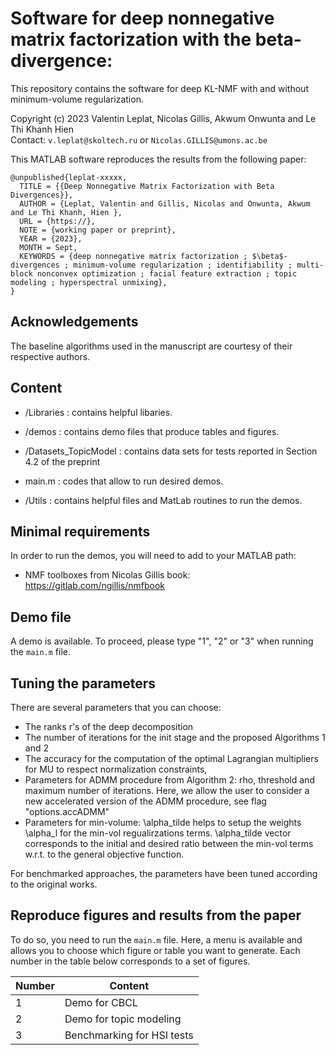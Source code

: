 # Software for deep nonnegative matrix factorization with the beta-divergence:
This repository contains the software for deep KL-NMF with and without minimum-volume regularization.

Copyright (c) 2023 Valentin Leplat, Nicolas Gillis, Akwum Onwunta and Le Thi Khanh Hien  <br>
Contact: ```v.leplat@skoltech.ru``` or ```Nicolas.GILLIS@umons.ac.be```


This MATLAB software reproduces the results from the following paper:

```
@unpublished{leplat-xxxxx,
  TITLE = {{Deep Nonnegative Matrix Factorization with Beta Divergences}},
  AUTHOR = {Leplat, Valentin and Gillis, Nicolas and Onwunta, Akwum and Le Thi Khanh, Hien },
  URL = {https://},
  NOTE = {working paper or preprint},
  YEAR = {2023},
  MONTH = Sept,
  KEYWORDS = {deep nonnegative matrix factorization ; $\beta$-divergences ; minimum-volume regularization ; identifiability ; multi-block nonconvex optimization ; facial feature extraction ; topic modeling ; hyperspectral unmixing},
}
```

## Acknowledgements

The baseline algorithms used in the manuscript are courtesy of their respective authors.


## Content
 
 - /Libraries : contains helpful libaries.
 
 - /demos : contains demo files that produce tables and figures.

 - /Datasets_TopicModel : contains data sets for tests reported in Section 4.2 of the preprint

 - main.m : codes that allow to run desired demos.
 
 - /Utils : contains helpful files and MatLab routines to run the demos.

## Minimal requirements

In order to run the demos, you will need to add to your MATLAB path:
- NMF toolboxes from Nicolas Gillis book: https://gitlab.com/ngillis/nmfbook 



## Demo file
 
 A demo is available. To proceed, please type "1", "2" or "3" when running the ```main.m``` file.
 
 ## Tuning the parameters
 
 There are several parameters that you can choose:
 - The ranks r's of the deep decomposition
 - The number of iterations for the init stage and the proposed Algorithms 1 and 2
 - The accuracy for the computation of the optimal Lagrangian multipliers for MU to respect normalization constraints,
 - Parameters for ADMM procedure from Algorithm 2: rho, threshold and maximum number of iterations. Here, we allow the user to consider a new accelerated version of the ADMM procedure, see flag "options.accADMM"
 - Parameters for min-volume: \alpha_tilde helps to setup the weights \alpha_l  for the min-vol regualirzations terms. \alpha_tilde vector corresponds to the initial and desired ratio between the min-vol terms w.r.t. to the general objective function.

 
For benchmarked approaches, the parameters have been tuned according to the original works.
 
  
  ## Reproduce figures and results from the paper
  
  To do so, you need to run the ```main.m``` file. Here, a menu is available and allows you to choose which figure or table you want to generate. Each number in the table below corresponds to a set of figures.

| Number | Content                                                         |
|--------|-----------------------------------------------------------------|
| 1      | Demo for CBCL                                                   |
| 2      | Demo for topic modeling                                         |
| 3      | Benchmarking for HSI tests                                      |
